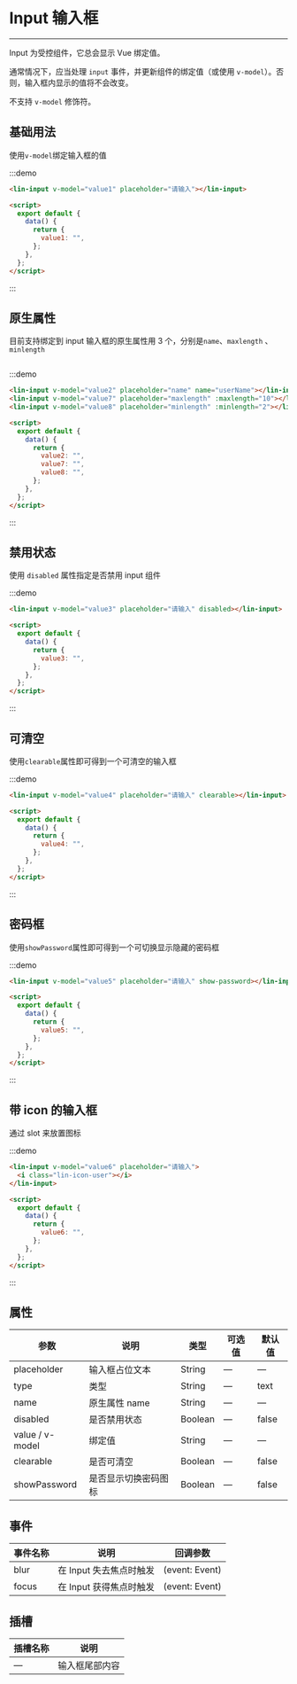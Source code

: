 <style lang="scss" scoped>
    .lin-input{
        width:250px;
    }

    .input-group{
        display:flex;
        flex-direction: column;
        .lin-input+.lin-input{
            margin-top:20px;
        }
    }
</style>

<script>
export default {
  data() {
    return {
      value1: "",
      value2: "",
      value3: "",
      value4: "",
      value5: "",
      value6: "",
      value7: "",
      value8: ""
    };
  }
};
</script>

# Input 输入框

---

Input 为受控组件，它总会显示 Vue 绑定值。

通常情况下，应当处理 `input` 事件，并更新组件的绑定值（或使用 `v-model`）。否则，输入框内显示的值将不会改变。

不支持 `v-model` 修饰符。

## 基础用法

使用`v-model`绑定输入框的值

<div class='demo-block'>
<lin-input v-model="value1" placeholder="请输入"></lin-input>
</div>

:::demo

```html
<lin-input v-model="value1" placeholder="请输入"></lin-input>

<script>
  export default {
    data() {
      return {
        value1: "",
      };
    },
  };
</script>
```

:::

## 原生属性

目前支持绑定到 input 输入框的原生属性用 3 个，分别是`name`、`maxlength` 、`minlength`

<div class='demo-block input-group'>
<lin-input v-model="value2" placeholder="name" name="userName"></lin-input>
<lin-input v-model="value7" placeholder="maxlength" :maxlength="10"></lin-input>
<lin-input v-model="value8" placeholder="minlength" :minlength="2"></lin-input>
</div>

:::demo

```html
<lin-input v-model="value2" placeholder="name" name="userName"></lin-input>
<lin-input v-model="value7" placeholder="maxlength" :maxlength="10"></lin-input>
<lin-input v-model="value8" placeholder="minlength" :minlength="2"></lin-input>

<script>
  export default {
    data() {
      return {
        value2: "",
        value7: "",
        value8: "",
      };
    },
  };
</script>
```

:::

## 禁用状态

使用 `disabled` 属性指定是否禁用 input 组件

<div class='demo-block'>
<lin-input v-model="value3" placeholder="请输入" disabled></lin-input>
</div>

:::demo

```html
<lin-input v-model="value3" placeholder="请输入" disabled></lin-input>

<script>
  export default {
    data() {
      return {
        value3: "",
      };
    },
  };
</script>
```

:::

## 可清空

使用`clearable`属性即可得到一个可清空的输入框

<div class='demo-block'>
<lin-input v-model="value4" placeholder="请输入" clearable></lin-input>
</div>

:::demo

```html
<lin-input v-model="value4" placeholder="请输入" clearable></lin-input>

<script>
  export default {
    data() {
      return {
        value4: "",
      };
    },
  };
</script>
```

:::

## 密码框

使用`showPassword`属性即可得到一个可切换显示隐藏的密码框

<div class='demo-block'>
<lin-input v-model="value5" placeholder="请输入" show-password></lin-input>
</div>

:::demo

```html
<lin-input v-model="value5" placeholder="请输入" show-password></lin-input>

<script>
  export default {
    data() {
      return {
        value5: "",
      };
    },
  };
</script>
```

:::

## 带 icon 的输入框

通过 slot 来放置图标

<div class='demo-block'>
    <lin-input v-model="value6" placeholder="请输入">
      <i class="lin-icon-user"></i>
    </lin-input>
</div>

:::demo

```html
<lin-input v-model="value6" placeholder="请输入">
  <i class="lin-icon-user"></i>
</lin-input>

<script>
  export default {
    data() {
      return {
        value6: "",
      };
    },
  };
</script>
```

:::

## 属性

| 参数            | 说明                 | 类型    | 可选值 | 默认值 |
| --------------- | -------------------- | ------- | ------ | ------ |
| placeholder     | 输入框占位文本       | String  | —      | —      |
| type            | 类型                 | String  | —      | text   |
| name            | 原生属性 name        | String  | —      | —      |
| disabled        | 是否禁用状态         | Boolean | —      | false  |
| value / v-model | 绑定值               | String  | —      | —      |
| clearable       | 是否可清空           | Boolean | —      | false  |
| showPassword    | 是否显示切换密码图标 | Boolean | —      | false  |

## 事件

| 事件名称 | 说明                    | 回调参数       |
| -------- | ----------------------- | -------------- |
| blur     | 在 Input 失去焦点时触发 | (event: Event) |
| focus    | 在 Input 获得焦点时触发 | (event: Event) |

## 插槽

| 插槽名称 | 说明           |
| -------- | -------------- |
| —        | 输入框尾部内容 |
